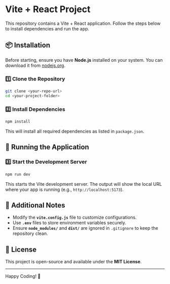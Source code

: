 # Vite + React Project

This repository contains a Vite + React application. Follow the steps below to install dependencies and run the app.

## 📦 Installation

Before starting, ensure you have **Node.js** installed on your system. You can download it from [nodejs.org](https://nodejs.org/).

### 1️⃣ Clone the Repository
```sh
git clone <your-repo-url>
cd <your-project-folder>
```

### 2️⃣ Install Dependencies
```sh
npm install
```
This will install all required dependencies as listed in `package.json`.

## 🚀 Running the Application

### 3️⃣ Start the Development Server
```sh
npm run dev
```
This starts the Vite development server. The output will show the local URL where your app is running (e.g., `http://localhost:5173`).

## 📜 Additional Notes
- Modify the **`vite.config.js`** file to customize configurations.
- Use **`.env`** files to store environment variables securely.
- Ensure **`node_modules/`** and **`dist/`** are ignored in `.gitignore` to keep the repository clean.

## 📌 License
This project is open-source and available under the **MIT License**.

---

Happy Coding! 🚀
